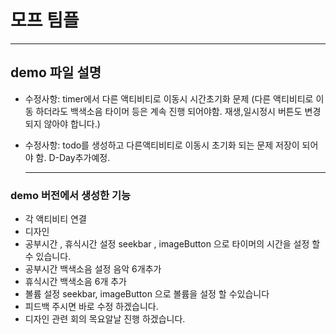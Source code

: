 # 모프 팀플
---
## demo 파일 설명

- 수정사항: timer에서 다른 액티비티로 이동시 시간초기화 문제 (다른 액티비티로 이동 하더라도 백색소음 타이머 등은 계속 진행 되어야함. 재생,일시정시 버튼도 변경되지 않아야 합니다.)
- 수정사항: todo를 생성하고 다른액티비티로 이동시 초기화 되는 문제 저장이 되어야 함. D-Day추가예정.

  ---
### demo 버전에서 생성한 기능

- 각 액티비티 연결
- 디자인
- 공부시간 , 휴식시간 설정 seekbar , imageButton 으로 타이머의 시간을 설정 할 수 있습니다.
- 공부시간 백색소음 설정 음악 6개추가
- 휴식시간 백색소음 6개 추가
- 볼륨 설정 seekbar, imageButton 으로 볼륨을 설정 할 수있습니다
- 피드백 주시면 바로 수정 하겠습니다.
- 디자인 관련 회의 목요알날 진행 하겠습니다.
